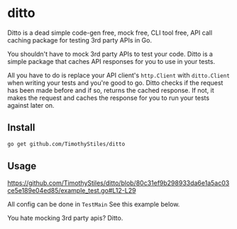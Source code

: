 # ditto

Ditto is a dead simple code-gen free, mock free, CLI tool free, API call caching package for testing 3rd party APIs in Go.

You shouldn't have to mock 3rd party APIs to test your code. Ditto is a simple package that caches API responses for you to use in your tests.

All you have to do is replace your API client's `http.Client` with `ditto.Client` when writing your tests and you're good to go. Ditto checks if the request has been made before and if so, returns the cached response. If not, it makes the request and caches the response for you to run your tests against later on.


## Install 

```bash
go get github.com/TimothyStiles/ditto
```

## Usage
https://github.com/TimothyStiles/ditto/blob/80c31ef9b298933da6e1a5ac03ce5e189e04ed85/example_test.go#L12-L29


All config can be done in `TestMain` See this example below.

You hate mocking 3rd party apis? Ditto.
